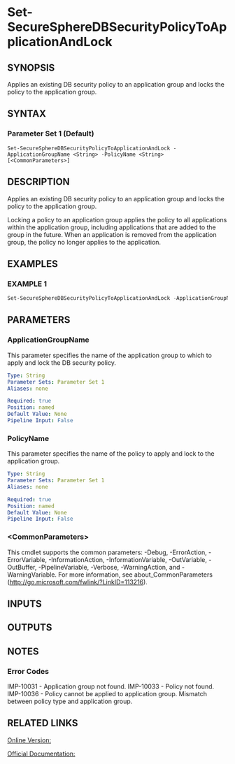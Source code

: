 ﻿# Set-SecureSphereDBSecurityPolicyToApplicationAndLock

## SYNOPSIS
Applies an existing DB security policy to an application group and locks the policy to the application group.

## SYNTAX

### Parameter Set 1 (Default)
```
Set-SecureSphereDBSecurityPolicyToApplicationAndLock -ApplicationGroupName <String> -PolicyName <String> [<CommonParameters>]
```

## DESCRIPTION
Applies an existing DB security policy to an application group and locks the policy to the application group.

Locking a policy to an application group applies the policy to all applications within the application group, including applications that are added to the group in the future. When an application is removed from the application group, the policy no longer applies to the application.

## EXAMPLES

### EXAMPLE 1

```powershell
Set-SecureSphereDBSecurityPolicyToApplicationAndLock -ApplicationGroupName -PolicyName "SQL Profile Policy"
```

## PARAMETERS

### ApplicationGroupName
This parameter specifies the name of the application group to which to apply and lock the DB security policy.

```yaml
Type: String
Parameter Sets: Parameter Set 1
Aliases: none

Required: true
Position: named
Default Value: None
Pipeline Input: False
```

### PolicyName
This parameter specifies the name of the policy to apply and lock to the application group.

```yaml
Type: String
Parameter Sets: Parameter Set 1
Aliases: none

Required: true
Position: named
Default Value: None
Pipeline Input: False
```

### \<CommonParameters\>
This cmdlet supports the common parameters: -Debug, -ErrorAction, -ErrorVariable, -InformationAction, -InformationVariable, -OutVariable, -OutBuffer, -PipelineVariable, -Verbose, -WarningAction, and -WarningVariable. For more information, see about_CommonParameters (http://go.microsoft.com/fwlink/?LinkID=113216).

## INPUTS

## OUTPUTS

## NOTES

### Error Codes
IMP-10031 - Application group not found.
IMP-10033 - Policy not found.
IMP-10036 - Policy cannot be applied to application group. Mismatch between policy type and application group.

## RELATED LINKS

[Online Version:](https://github.com/akshinmustafayev/SecureSpherePS/tree/master/Documentation)

[Official Documentation:](https://docs.imperva.com/bundle/v13.6-api-reference-guide/page/61684.htm)




